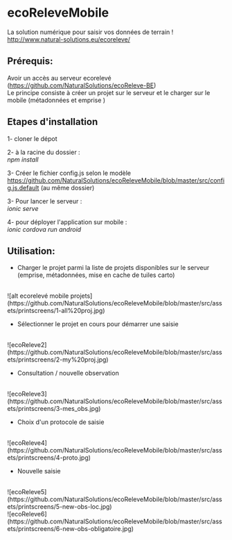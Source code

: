 # ecoReleveMobile
La solution numérique pour saisir vos données de terrain !<br/>
http://www.natural-solutions.eu/ecoreleve/

## Prérequis:
Avoir un accès au serveur ecorelevé (https://github.com/NaturalSolutions/ecoReleve-BE)<br/>
Le principe consiste à créer un projet sur le serveur et le charger sur le mobile (métadonnées et emprise )

## Etapes d'installation 

1- cloner le dépot

2- à la racine du dossier :<br/> 
<i>npm install</i>

3- Créer le fichier config.js selon le modèle https://github.com/NaturalSolutions/ecoReleveMobile/blob/master/src/config.js.default (au même dossier)

3- Pour lancer le serveur : <br/> 
<i>ionic serve</i>

4- pour déployer l'application sur mobile :<br/>
<i>ionic cordova run android</i>


## Utilisation: 

* Charger le projet parmi la liste de projets disponibles sur le serveur (emprise, métadonnées, mise en cache de tuiles carto)
<br/>
![alt ecorelevé mobile projets](https://github.com/NaturalSolutions/ecoReleveMobile/blob/master/src/assets/printscreens/1-all%20proj.jpg)

* Sélectionner le projet en cours pour démarrer une saisie
<br/>
![ecoReleve2](https://github.com/NaturalSolutions/ecoReleveMobile/blob/master/src/assets/printscreens/2-my%20proj.jpg)

* Consultation / nouvelle observation
<br/>
![ecoReleve3](https://github.com/NaturalSolutions/ecoReleveMobile/blob/master/src/assets/printscreens/3-mes_obs.jpg)

* Choix d'un protocole de saisie
<br/>
![ecoReleve4](https://github.com/NaturalSolutions/ecoReleveMobile/blob/master/src/assets/printscreens/4-proto.jpg)

* Nouvelle saisie
<br/>
![ecoReleve5](https://github.com/NaturalSolutions/ecoReleveMobile/blob/master/src/assets/printscreens/5-new-obs-loc.jpg)
<br/>
![ecoReleve6](https://github.com/NaturalSolutions/ecoReleveMobile/blob/master/src/assets/printscreens/6-new-obs-obligatoire.jpg)
